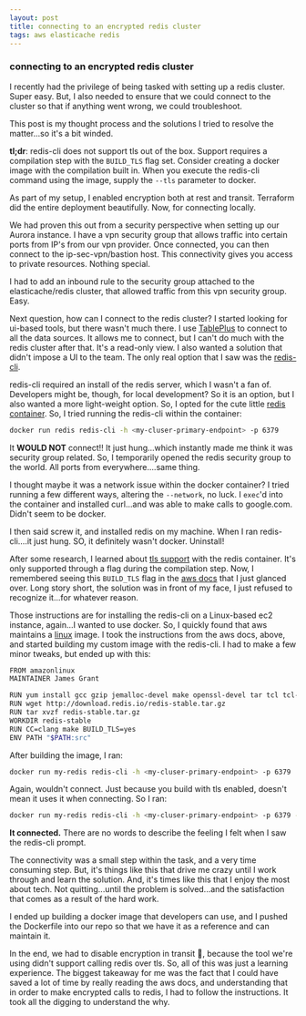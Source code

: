 ```yaml
---
layout: post
title: connecting to an encrypted redis cluster
tags: aws elasticache redis
---
```

### connecting to an encrypted redis cluster
I recently had the privilege of being tasked with setting up a redis cluster. Super easy. But, I also needed to ensure that we could connect to the cluster so that if anything went wrong, we could troubleshoot.

This post is my thought process and the solutions I tried to resolve the matter...so it's a bit winded.

**tl;dr**: redis-cli does not support tls out of the box. Support requires a compilation step with the `BUILD_TLS` flag set. Consider creating a docker image with the compilation built in. When you execute the redis-cli command using the image, supply the `--tls` parameter to docker.

As part of my setup, I enabled encryption both at rest and transit. Terraform did the entire deployment beautifully. Now, for connecting locally.

We had proven this out from a security perspective when setting up our Aurora instance. I have a vpn security group that allows traffic into certain ports from IP's from our vpn provider. Once connected, you can then connect to the ip-sec-vpn/bastion host. This connectivity gives you access to private resources. Nothing special.

I had to add an inbound rule to the security group attached to the elasticache/redis cluster, that allowed traffic from this vpn security group. Easy.

Next question, how can I connect to the redis cluster? I started looking for ui-based tools, but there wasn't much there. I use [TablePlus](https://tableplus.com/) to connect to all the data sources. It allows me to connect, but I can't do much with the redis cluster after that. It's a read-only view. I also wanted a solution that didn't impose a UI to the team. The only real option that I saw was the [redis-cli](https://redis.io/topics/rediscli).

redis-cli required an install of the redis server, which I wasn't a fan of. Developers might be, though, for local development? So it is an option, but I also wanted a more light-weight option. So, I opted for the cute little [redis container](https://hub.docker.com/_/redis). So, I tried running the redis-cli within the container:

```sh
docker run redis redis-cli -h <my-cluser-primary-endpoint> -p 6379
```

It **WOULD NOT** connect!! It just hung...which instantly made me think it was security group related. So, I temporarily opened the redis security group to the world. All ports from everywhere....same thing.

I thought maybe it was a network issue within the docker container? I tried running a few different ways, altering the `--network`, no luck. I `exec`'d into the container and installed curl...and was able to make calls to google.com. Didn't seem to be docker.

I then said screw it, and installed redis on my machine. When I ran redis-cli....it just hung. SO, it definitely wasn't docker. Uninstall!

After some research, I learned about [tls support](https://redis.io/topics/encryption) with the redis container. It's only supported through a flag during the compilation step. Now, I remembered seeing this `BUILD_TLS` flag in the [aws docs](https://docs.aws.amazon.com/AmazonElastiCache/latest/red-ug/GettingStarted.ConnectToCacheNode.html#Download-and-install-redis-cli) that I just glanced over. Long story short, the solution was in front of my face, I just refused to recognize it...for whatever reason.

Those instructions are for installing the redis-cli on a Linux-based ec2 instance, again...I wanted to use docker. So, I quickly found that aws maintains a [linux](https://hub.docker.com/_/amazonlinux) image. I took the instructions from the aws docs, above, and started building my custom image with the redis-cli. I had to make a few minor tweaks, but ended up with this:

```sh
FROM amazonlinux
MAINTAINER James Grant

RUN yum install gcc gzip jemalloc-devel make openssl-devel tar tcl tcl-devel clang wget -y
RUN wget http://download.redis.io/redis-stable.tar.gz 
RUN tar xvzf redis-stable.tar.gz
WORKDIR redis-stable
RUN CC=clang make BUILD_TLS=yes
ENV PATH "$PATH:src"
```

After building the image, I ran:
```sh
docker run my-redis redis-cli -h <my-cluser-primary-endpoint> -p 6379
```

Again, wouldn't connect. Just because you build with tls enabled, doesn't mean it uses it when connecting. So I ran:

```sh
docker run my-redis redis-cli -h <my-cluser-primary-endpoint> -p 6379 --tls
```

**It connected.** There are no words to describe the feeling I felt when I saw the redis-cli prompt.

The connectivity was a small step within the task, and a very time consuming step. But, it's things like this that drive me crazy until I work through and learn the solution. And, it's times like this that I enjoy the most about tech. Not quitting...until the problem is solved...and the satisfaction that comes as a result of the hard work.

I ended up building a docker image that developers can use, and I pushed the Dockerfile into our repo so that we have it as a reference and can maintain it.

In the end, we had to disable encryption in transit 🤣, because the tool we're using didn't support calling redis over tls. So, all of this was just a learning experience. The biggest takeaway for me was the fact that I could have saved a lot of time by really reading the aws docs, and understanding that in order to make encrypted calls to redis, I had to follow the instructions. It took all the digging to understand the why.
